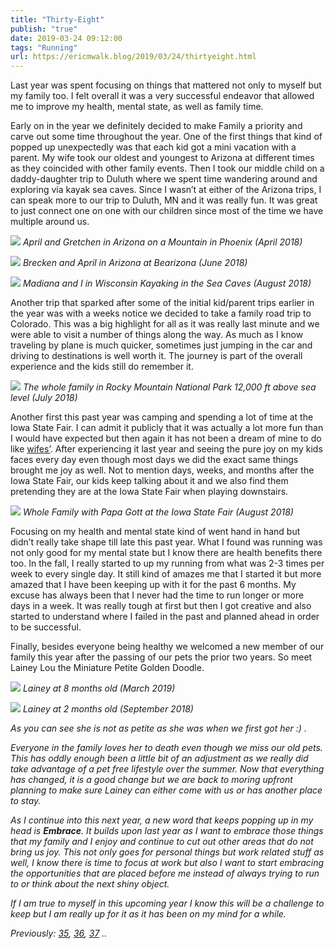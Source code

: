 ```yaml
---
title: "Thirty-Eight"
publish: "true"
date: 2019-03-24 09:12:00
tags: "Running"
url: https://ericmwalk.blog/2019/03/24/thirtyeight.html
---
```


Last year was spent focusing on things that mattered not only to myself but my family too. I felt overall it was a very successful endeavor that allowed me to improve my health, mental state, as well as family time.

Early on in the year we definitely decided to make Family a priority and carve out some time throughout the year. One of the first things that kind of popped up unexpectedly was that each kid got a mini vacation with a parent. My wife took our oldest and youngest to Arizona at different times as they coincided with other family events. Then I took our middle child on a daddy-daughter trip to Duluth where we spent time wandering around and exploring via kayak sea caves. Since I wasn’t at either of the Arizona trips, I can speak more to our trip to Duluth, MN and it was really fun. It was great to just connect one on one with our children since most of the time we have multiple around us.


![](https://ericmwalk.blog/uploads/2022/d0d7fa161f.jpg)
*April and Gretchen in Arizona on a Mountain in Phoenix (April 2018)*

![](https://ericmwalk.blog/uploads/2022/d0d7fa161f.jpg)
*Brecken and April in Arizona at Bearizona (June 2018)*

![](https://ericmwalk.blog/uploads/2022/a76ef195d1.jpg)
*Madiana and I in Wisconsin Kayaking in the Sea Caves (August 2018)*

Another trip that sparked after some of the initial kid/parent trips earlier in the year was with a weeks notice we decided to take a family road trip to Colorado. This was a big highlight for all as it was really last minute and we were able to visit a number of things along the way. As much as I know traveling by plane is much quicker, sometimes just jumping in the car and driving to destinations is well worth it. The journey is part of the overall experience and the kids still do remember it.

![](https://ericmwalk.blog/uploads/2022/98f29d668f.jpg)
*The whole family in Rocky Mountain National Park 12,000 ft above sea level (July 2018)*

Another first this past year was camping and spending a lot of time at the Iowa State Fair. I can admit it publicly that it was actually a lot more fun than I would have expected but then again it has not been a dream of mine to do like <a href="https://travelsovertoys.com/mojitos-and-munchkins-goes-to-the-iowa-state-fair/">wifes’</a>. After experiencing it last year and seeing the pure joy on my kids faces every day even though most days we did the exact same things brought me joy as well. Not to mention days, weeks, and months after the Iowa State Fair, our kids keep talking about it and we also find them pretending they are at the Iowa State Fair when playing downstairs.


![](https://ericmwalk.blog/uploads/2022/b3e60c01f7.jpg)
*Whole Family with Papa Gott at the Iowa State Fair (August 2018)*

Focusing on my health and mental state kind of went hand in hand but didn’t really take shape till late this past year. What I found was running was not only good for my mental state but I know there are health benefits there too. In the fall, I really started to up my running from what was 2-3 times per week to every single day. It still kind of amazes me that I started it but more amazed that I have been keeping up with it for the past 6 months. My excuse has always been that I never had the time to run longer or more days in a week. It was really tough at first but then I got creative and also started to understand where I failed in the past and planned ahead in order to be successful.

Finally, besides everyone being healthy we welcomed a new member of our family this year after the passing of our pets the prior two years. So meet Lainey Lou the Miniature Petite Golden Doodle.</p>


![](https://ericmwalk.blog/uploads/2022/c2842a9d82.jpg)
*Lainey at 8 months old (March 2019)*

![](https://ericmwalk.blog/uploads/2022/b4e0d00f43.jpg)
*Lainey at 2 months old (September 2018)*

<i>As you can see she is not as petite as she was when we first got her :) .

Everyone in the family loves her to death even though we miss our old pets. This has oddly enough been a little bit of an adjustment as we really did take advantage of a pet free lifestyle over the summer. Now that everything has changed, it is a good change but we are back to moring upfront planning to make sure Lainey can either come with us or has another place to stay.</p>

<p>As I continue into this next year, a new word that keeps popping up in my head is <b>Embrace</b>. It builds upon last year as I want to embrace those things that my family and I enjoy and continue to cut out other areas that do not bring us joy. This not only goes for personal things but work related stuff as well, I know there is time to focus at work but also I want to start embracing the opportunities that are placed before me instead of always trying to run to or think about the next shiny object.

If I am true to myself in this upcoming year I know this will be a challenge to keep but I am really up for it as it has been on my mind for a while.

Previously: <a href="https://ericmwalk.blog/2016/03/24/thirtyfive.html">35</a>, <a href="https://ericmwalk.blog/2017/03/24/thirtysix.html">36</a>, <a href="https://ericmwalk.blog/2018/03/24/thirtyseven.html">37</a> ..
